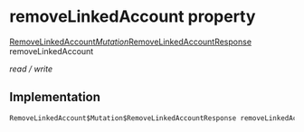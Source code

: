 


# removeLinkedAccount property






[RemoveLinkedAccount$Mutation$RemoveLinkedAccountResponse](../../graphql_accounts_account_queries.graphql/RemoveLinkedAccount$Mutation$RemoveLinkedAccountResponse-class.md) removeLinkedAccount
  
_read / write_






## Implementation

```dart
RemoveLinkedAccount$Mutation$RemoveLinkedAccountResponse removeLinkedAccount;


```







